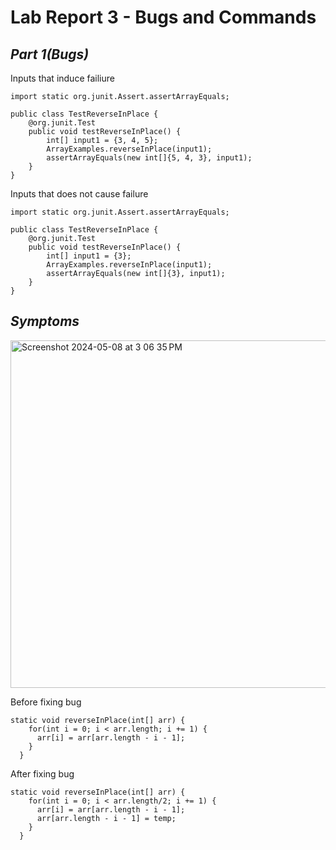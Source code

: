 # Lab Report 3 - Bugs and Commands


## *Part 1(Bugs)*

Inputs that induce failiure

```
import static org.junit.Assert.assertArrayEquals;

public class TestReverseInPlace {
    @org.junit.Test
    public void testReverseInPlace() {
        int[] input1 = {3, 4, 5};
        ArrayExamples.reverseInPlace(input1);
        assertArrayEquals(new int[]{5, 4, 3}, input1);
    }
}
```
Inputs that does not cause failure

```
import static org.junit.Assert.assertArrayEquals;

public class TestReverseInPlace {
    @org.junit.Test
    public void testReverseInPlace() {
        int[] input1 = {3};
        ArrayExamples.reverseInPlace(input1);
        assertArrayEquals(new int[]{3}, input1);
    }
}
```

## *Symptoms*


<img width="556" alt="Screenshot 2024-05-08 at 3 06 35 PM" src="https://github.com/ads2003/cse15l-lab-reports/assets/156348741/7664e73c-58cb-4940-9182-e569f5c6b82e">


Before fixing bug

```
static void reverseInPlace(int[] arr) {
    for(int i = 0; i < arr.length; i += 1) {
      arr[i] = arr[arr.length - i - 1];
    }
  }
```


After fixing bug

```
static void reverseInPlace(int[] arr) {
    for(int i = 0; i < arr.length/2; i += 1) {
      arr[i] = arr[arr.length - i - 1];
      arr[arr.length - i - 1] = temp;
    }
  }
```

